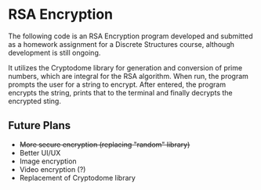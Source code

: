 # RSA Encryption

The following code is an RSA Encryption program developed and submitted as a homework assignment for a Discrete Structures course, although development is still ongoing.

It utilizes the Cryptodome library for generation and conversion of prime numbers, which are integral for the RSA algorithm. When run, the program prompts the user for a string to encrypt. After entered, the program encrypts the string, prints that to the terminal and finally decrypts the encrypted sting.

## Future Plans
- ~~More secure encryption (replacing "random" library)~~
- Better UI/UX
- Image encryption
- Video encryption (?)
- Replacement of Cryptodome library